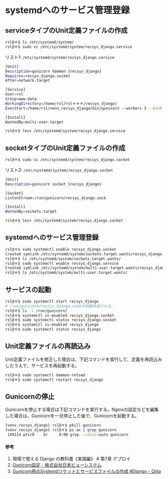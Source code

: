 # systemdへのサービス管理登録

## serviceタイプのUnit定義ファイルの作成
```bash
rsl@＊$ ls /etc/systemd/system/
rsl@＊$ sudo vi /etc/systemd/system/recsys_django.service
```

リスト1: `/etc/systemd/system/recsys_django.service`
```bash
[Unit]
Description=gunicorn daemon (recsys_django)
Requires=recsys_django.socket
After=network.target

[Service]
User=rsl
Group=www-data
WorkingDirectory=/home/rsl/rsl＊＊＊/recsys_django/
ExecStart=/home/rsl/venv_recsys_django/bin/gunicorn --workers 3 --bind /run/gunicorn/recsys_django.sock recsys_django.wsgi:application

[Install]
WantedBy=multi-user.target
```

```bash
rsl@＊$ less /etc/systemd/system/recsys_django.service
```

## socketタイプのUnit定義ファイルの作成
```bash
rsl@＊$ sudo vi /etc/systemd/system/recsys_django.socket
```

リスト2: `/etc/systemd/system/recsys_django.socket`
```bash
[Unit]
Description=gunicorn socket (recsys_django)

[Socket]
ListenStream=/run/gunicorn/recsys_django.sock

[Install]
WantedBy=sockets.target
```

```bash
rsl@＊$ less /etc/systemd/system/recsys_django.socket
```

## systemdへのサービス管理登録
```bash
rsl@＊$ sudo systemctl enable recsys_django.socket
Created symlink /etc/systemd/system/sockets.target.wants/recsys_django.socket → /etc/systemd/system/recsys_django.socket.
rsl@＊$ ls /etc/systemd/system/sockets.target.wants/
rsl@＊$ sudo systemctl enable recsys_django.service
Created symlink /etc/systemd/system/multi-user.target.wants/recsys_django.service → /etc/systemd/system/recsys_django.service.
rsl@＊$ ls /etc/systemd/system/multi-user.target.wants/
```

## サービスの起動
```bash
rsl@＊$ sudo systemctl start recsys_django
# /run/gunicorn/recsys_django.sockが自動作成される。
rsl@＊$ ls -l /run/gunicorn/
rsl@＊$ systemctl is-enabled recsys_django.socket
rsl@＊$ sudo systemctl status recsys_django.socket
rsl@＊$ systemctl is-enabled recsys_django
rsl@＊$ sudo systemctl status recsys_django
```

## Unit定義ファイルの再読込み
Unit定義ファイルを修正した場合は、下記コマンドを実行して、定義を再読込みしたうえで、サービスを再起動する。
```bash
rsl@＊$ sudo systemctl daemon-reload
rsl@＊$ sudo systemctl restart recsys_django
```

## Gunicornの停止
Gunicornを停止する場合は下記コマンドを実行する。Nginxの設定などを編集した場合は、Gunicornを一旦停止した後で、Gunicornを起動する。
```bash
(venv_recsys_django) rsl@＊$ pkill gunicorn
(venv_recsys_django) rsl@＊$ ps ax | grep gunicorn
 149114 pts/0    S+     0:00 grep --color=auto gunicorn
```

#### 参考
1. 現場で使える Django の教科書《実践編》 # 第7章 デプロイ
1. [Gunicorn設定 - 株式会社日本ビューシステム](https://view-s.co.jp/product/webapp/wsgi/)
1. [Gunicorn用のSystemdソケットとサービスファイルの作成 #Django - Qiita](https://qiita.com/mono11/items/a0a0996f80d86bd7a68c)
